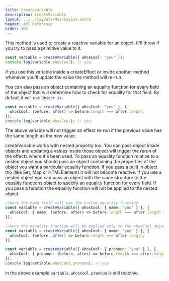 ```yaml
---
title: createVariable
description: createVariable
layout: ../../layouts/MainLayout.astro
header: API Reference
order: 102
---
```


This method is used to create a reactive variable for an object. It'll throw if
you try to pass a primitive value to it.

```typescript
const variable = createVariable({ whosCool: "you" });
console.log(variable.whosCool); // you
```

if you use this variable inside a createEffect or inside another method whenever
you'll update the value the method will re-run.

You can also pass an object containing an equality function for every field of
the object that will determine how to check for equality for that field. By
default it will use `Object.is`.

```typescript
const variable = createVariable({ whosCool: "you" }, {
  whosCool: (before, after) => before.length === after.length,
});
console.log(variable.whosCool); // you
```

The above variable will not trigger an effect re-run if the previous value has
the same length as the new value.

createVariable works with nested property too. You can pass object inside
objects and updating a values inside those object will trigger the rerun of the
effects where it's been used. To pass an equality function relative to a nested
object you should pass an object containing the properties of the object you
want a particular equality function. If you pass a built in object tho (like
Set, Map or HTMLElement) it will not become reactive. If you use a nested object
you can pass an object with the same structure to the equality functions object
to specify an equality function for every field. If you pass a function the
equality function will not be applied to the nested object.

```typescript
//here the name field will use the custom equality function
const variable = createVariable({ whosCool: { name: "you" } }, {
  whosCool: { name: (before, after) => before.length === after.length },
});

//here the equality function will be applied only to the whosCool object
const variable = createVariable({ whosCool: { name: "you" } }, {
  whosCool: (before, after) => before.length === after.length,
});
```

```typescript
const variable = createVariable({ whosCool: { pronoun: "you" } }, {
  whosCool: { pronoun: (before, after) => before.length === after.length },
});
console.log(variable.whosCool.pronoun); // you
```

in the above example `variable.whosCool.pronoun` is still reactive.

